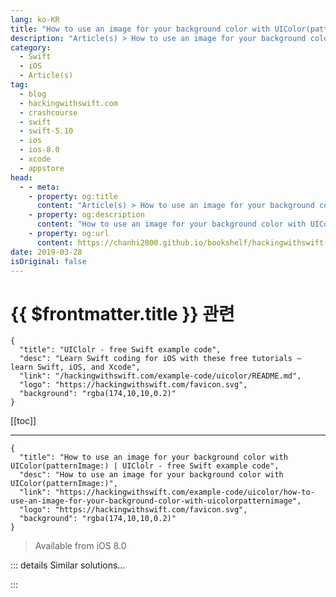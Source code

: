 ```yaml
---
lang: ko-KR
title: "How to use an image for your background color with UIColor(patternImage:)"
description: "Article(s) > How to use an image for your background color with UIColor(patternImage:)"
category:
  - Swift
  - iOS
  - Article(s)
tag: 
  - blog
  - hackingwithswift.com
  - crashcourse
  - swift
  - swift-5.10
  - ios
  - ios-8.0
  - xcode
  - appstore
head:
  - - meta:
    - property: og:title
      content: "Article(s) > How to use an image for your background color with UIColor(patternImage:)"
    - property: og:description
      content: "How to use an image for your background color with UIColor(patternImage:)"
    - property: og:url
      content: https://chanhi2000.github.io/bookshelf/hackingwithswift.com/example-code/uicolor/how-to-use-an-image-for-your-background-color-with-uicolorpatternimage.html
date: 2019-03-28
isOriginal: false
---
```


# {{ $frontmatter.title }} 관련

```component VPCard
{
  "title": "UIClolr - free Swift example code",
  "desc": "Learn Swift coding for iOS with these free tutorials – learn Swift, iOS, and Xcode",
  "link": "/hackingwithswift.com/example-code/uicolor/README.md",
  "logo": "https://hackingwithswift.com/favicon.svg",
  "background": "rgba(174,10,10,0.2)"
}
```

[[toc]]

---

```component VPCard
{
  "title": "How to use an image for your background color with UIColor(patternImage:) | UIClolr - free Swift example code",
  "desc": "How to use an image for your background color with UIColor(patternImage:)",
  "link": "https://hackingwithswift.com/example-code/uicolor/how-to-use-an-image-for-your-background-color-with-uicolorpatternimage",
  "logo": "https://hackingwithswift.com/favicon.svg",
  "background": "rgba(174,10,10,0.2)"
}
```

> Available from iOS 8.0

<!-- TODO: 작성 -->

<!-- 
Nearly all subclasses of `UIView` can have their background color adjusted, but often you’ll find you want to use an image rather than a flat color.

Well, this is actually significantly easier than you think: you can wrap any `UIImage` inside a `UIColor`, and use it anywhere you want to set a background color – or indeed *any* kind of color, even for text. If the image is too small for the space you’re drawing it will automatically be tiled, meaning that it will be repeated both horizontally and vertically until the space is filled.

To try it out, load a `UIImage` into your app then add this line of code to a view controller:

```swift
view.backgroundColor = UIColor(patternImage: yourImage)
```

-->

::: details Similar solutions…

<!--
/example-code/system/how-to-run-code-when-your-app-is-terminated">How to run code when your app is terminated 
/example-code/uicolor/how-to-read-the-red-green-blue-and-alpha-color-components-from-a-uicolor">How to read the red, green, blue, and alpha color components from a UIColor 
/example-code/uicolor/how-to-convert-a-hex-color-to-a-uicolor">How to convert a hex color to a UIColor 
/example-code/uikit/how-to-change-your-app-icon-dynamically-with-setalternateiconname">How to change your app icon dynamically with setAlternateIconName() 
/quick-start/swiftui/swiftui-tips-and-tricks">SwiftUI tips and tricks</a>
-->

:::

